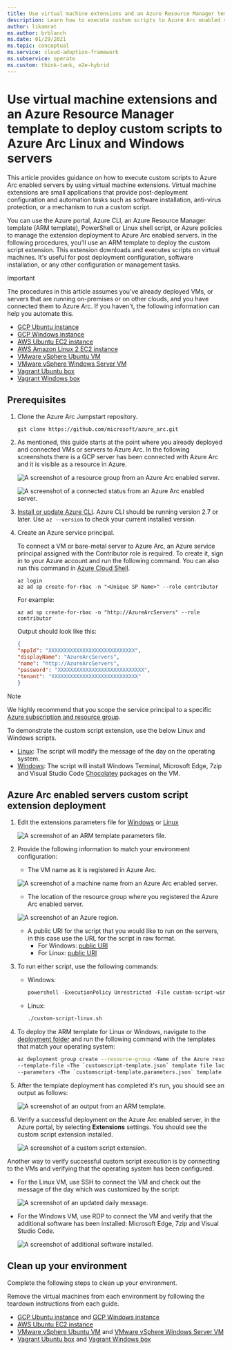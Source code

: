 ```yaml
---
title: Use virtual machine extensions and an Azure Resource Manager template to deploy custom scripts to Azure Arc Linux and Windows servers
description: Learn how to execute custom scripts to Azure Arc enabled servers by using virtual machine extensions that provide post-deployment configuration and automation tasks.
author: likamrat
ms.author: brblanch
ms.date: 01/29/2021
ms.topic: conceptual
ms.service: cloud-adoption-framework
ms.subservice: operate
ms.custom: think-tank, e2e-hybrid
---
```


# Use virtual machine extensions and an Azure Resource Manager template to deploy custom scripts to Azure Arc Linux and Windows servers

This article provides guidance on how to execute custom scripts to Azure Arc enabled servers by using virtual machine extensions. Virtual machine extensions are small applications that provide post-deployment configuration and automation tasks such as software installation, anti-virus protection, or a mechanism to run a custom script.

You can use the Azure portal, Azure CLI, an Azure Resource Manager template (ARM template), PowerShell or Linux shell script, or Azure policies to manage the extension deployment to Azure Arc enabled servers. In the following procedures, you'll use an ARM template to deploy the custom script extension. This extension downloads and executes scripts on virtual machines. It's useful for post deployment configuration, software installation, or any other configuration or management tasks.

> [!IMPORTANT]
> The procedures in this article assumes you've already deployed VMs, or servers that are running on-premises or on other clouds, and you have connected them to Azure Arc. If you haven't, the following information can help you automate this.

- [GCP Ubuntu instance](./gcp-terraform-ubuntu.md)
- [GCP Windows instance](./gcp-terraform-windows.md)
- [AWS Ubuntu EC2 instance](./aws-terraform-ubuntu.md)
- [AWS Amazon Linux 2 EC2 instance](./aws-terraform-amazon-linux-2.md)
- [VMware vSphere Ubuntu VM](./vmware-terraform-ubuntu.md)
- [VMware vSphere Windows Server VM](./vmware-terraform-windows.md)
- [Vagrant Ubuntu box](./local-vagrant-ubuntu.md)
- [Vagrant Windows box](./local-vagrant-windows.md)

## Prerequisites

1. Clone the Azure Arc Jumpstart repository.

    ```console
    git clone https://github.com/microsoft/azure_arc.git
    ```

2. As mentioned, this guide starts at the point where you already deployed and connected VMs or servers to Azure Arc. In the following screenshots there is a GCP server has been connected with Azure Arc and it is visible as a resource in Azure.

    ![A screenshot of a resource group from an Azure Arc enabled server.](./media/arc-vm-extension-custom-script/resource-group.png)

    ![A screenshot of a connected status from an Azure Arc enabled server.](./media/arc-vm-extension-custom-script/connected-status.png)

3. [Install or update Azure CLI](/cli/azure/install-azure-cli). Azure CLI should be running version 2.7 or later. Use `az --version` to check your current installed version.

4. Create an Azure service principal.

    To connect a VM or bare-metal server to Azure Arc, an Azure service principal assigned with the Contributor role is required. To create it, sign in to your Azure account and run the following command. You can also run this command in [Azure Cloud Shell](https://shell.azure.com/).

    ```console
    az login
    az ad sp create-for-rbac -n "<Unique SP Name>" --role contributor
    ```

    For example:

    ```console
    az ad sp create-for-rbac -n "http://AzureArcServers" --role contributor
    ```

    Output should look like this:

    ```json
    {
    "appId": "XXXXXXXXXXXXXXXXXXXXXXXXXXXX",
    "displayName": "AzureArcServers",
    "name": "http://AzureArcServers",
    "password": "XXXXXXXXXXXXXXXXXXXXXXXXXXXX",
    "tenant": "XXXXXXXXXXXXXXXXXXXXXXXXXXXX"
    }
    ```

> [!NOTE]
> We highly recommend that you scope the service principal to a specific [Azure subscription and resource group](/cli/azure/ad/sp).

To demonstrate the custom script extension, use the below Linux and Windows scripts.

- [Linux](https://github.com/microsoft/azure_arc/blob/main/azure_arc_servers_jumpstart/scripts/custom_script_linux.sh): The script will modify the message of the day on the operating system.
- [Windows](https://github.com/microsoft/azure_arc/blob/main/azure_arc_servers_jumpstart/scripts/custom_script_windows.ps1): The script will install Windows Terminal, Microsoft Edge, 7zip and Visual Studio Code [Chocolatey](https://chocolatey.org/) packages on the VM.

## Azure Arc enabled servers custom script extension deployment

1. Edit the extensions parameters file for [Windows](https://github.com/microsoft/azure_arc/blob/main/azure_arc_servers_jumpstart/extensions/arm/customscript-templatewindows.parameters.json) or [Linux](https://github.com/microsoft/azure_arc/blob/main/azure_arc_servers_jumpstart/extensions/arm/customscript-templatelinux.parameters.json)

   ![A screenshot of an ARM template parameters file.](./media/arc-vm-extension-custom-script/parameters-file.png)

2. Provide the following information to match your environment configuration:

    - The VM name as it is registered in Azure Arc.

    ![A screenshot of a machine name from an Azure Arc enabled server.](./media/arc-vm-extension-custom-script/machine-name.png)

    - The location of the resource group where you registered the Azure Arc enabled server.

    ![A screenshot of an Azure region.](./media/arc-vm-extension-custom-script/azure-region.png)

    - A public URI for the script that you would like to run on the servers, in this case use the URL for the script in raw format.
      - For Windows: [public URI](https://raw.githubusercontent.com/microsoft/azure_arc/main/azure_arc_servers_jumpstart/scripts/custom_script_windows.ps1)
      - For Linux: [public URI](https://raw.githubusercontent.com/microsoft/azure_arc/main/azure_arc_servers_jumpstart/scripts/custom_script_linux.sh)

3. To run either script, use the following commands:

    - Windows:

         ```powershell
         powershell -ExecutionPolicy Unrestricted -File custom-script-windows.ps1
         ```

    - Linux:

         ```bash
         ./custom-script-linux.sh
         ```

4. To deploy the ARM template for Linux or Windows, navigate to the [deployment folder](https://github.com/microsoft/azure_arc/tree/main/azure_arc_servers_jumpstart/extensions/arm) and run the following command with the templates that match your operating system:

    ```bash
    az deployment group create --resource-group <Name of the Azure resource group> \
    --template-file <The `customscript-template.json` template file location for Linux or Windows> \
    --parameters <The `customscript-template.parameters.json` template file location>
    ```

5. After the template deployment has completed it's run, you should see an output as follows:

    ![A screenshot of an output from an ARM template.](./media/arc-vm-extension-custom-script/output.png)

6. Verify a successful deployment on the Azure Arc enabled server, in the Azure portal, by selecting **Extensions** settings. You should see the custom script extension installed.

    ![A screenshot of a custom script extension.](./media/arc-vm-extension-custom-script/custom-script-extension.png)

Another way to verify successful custom script execution is by connecting to the VMs and verifying that the operating system has been configured.

- For the Linux VM, use SSH to connect the VM and check out the message of the day which was customized by the script:

  ![A screenshot of an updated daily message.](./media/arc-vm-extension-custom-script/daily-message.png)

- For the Windows VM, use RDP to connect the VM and verify that the additional software has been installed: Microsoft Edge, 7zip and Visual Studio Code.

  ![A screenshot of additional software installed.](./media/arc-vm-extension-custom-script/additional-software.png)

## Clean up your environment

Complete the following steps to clean up your environment.

Remove the virtual machines from each environment by following the teardown instructions from each guide.

- [GCP Ubuntu instance](./gcp-terraform-ubuntu.md) and [GCP Windows instance](./gcp-terraform-windows.md)
- [AWS Ubuntu EC2 instance](./aws-terraform-ubuntu.md)
- [VMware vSphere Ubuntu VM](./vmware-terraform-ubuntu.md) and [VMware vSphere Windows Server VM](./vmware-terraform-windows.md)
- [Vagrant Ubuntu box](./local-vagrant-ubuntu.md) and [Vagrant Windows box](./local-vagrant-windows.md)
